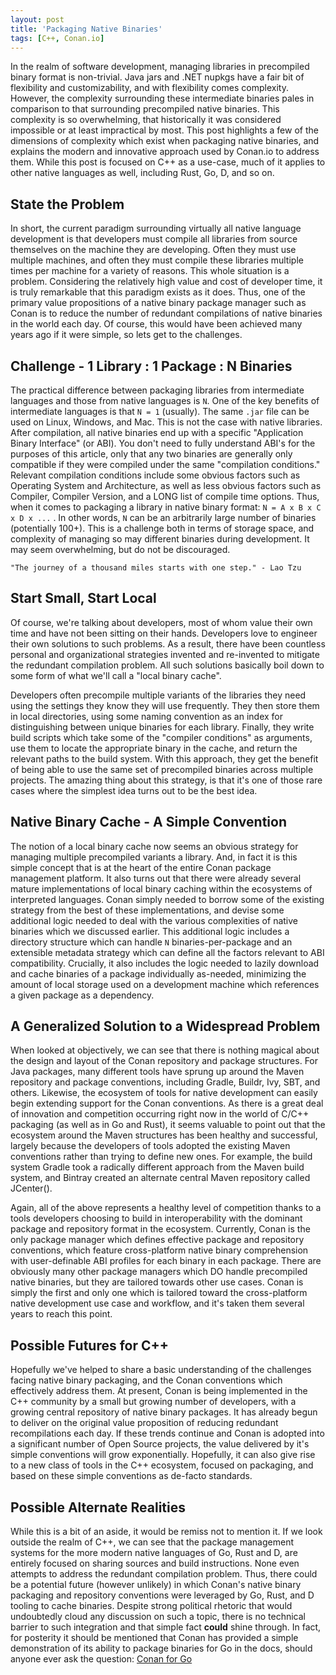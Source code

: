 ```yaml
---
layout: post
title: 'Packaging Native Binaries'
tags: [C++, Conan.io]
---
```


In the realm of software development, managing libraries in precompiled binary format is non-trivial.  Java jars and .NET nupkgs have a fair bit of flexibility and customizability, and with flexibility comes complexity.  However, the complexity surrounding these intermediate binaries pales in comparison to that surrounding precompiled native binaries.  This complexity is so overwhelming, that historically it was considered impossible or at least impractical by most.  This post highlights a few of the dimensions of complexity which exist when packaging native binaries, and explains the modern and innovative approach used by Conan.io to address them.  While this post is focused on C++ as a use-case, much of it applies to other native languages as well, including Rust, Go, D, and so on. 

## State the Problem
In short, the current paradigm surrounding virtually all native language development is that developers must compile all libraries from source themselves on the machine they are developing.  Often they must use multiple machines, and often they must compile these libraries multiple times per machine for a variety of reasons.  This whole situation is a problem.  Considering the relatively high value and cost of developer time, it is truly remarkable that this paradigm exists as it does.  Thus, one of the primary value propositions of a native binary package manager such as Conan is to reduce the number of redundant compilations of native binaries in the world each day.  Of course, this would have been achieved many years ago if it were simple, so lets get to the challenges. 

## Challenge - 1 Library : 1 Package : N Binaries 
The practical difference between packaging libraries from intermediate languages and those from native languages is `N`.  One of the key benefits of intermediate languages is that `N = 1` (usually).  The same `.jar` file can be used on Linux, Windows, and Mac.  This is not the case with native libraries.  After compilation, all native binaries end up with a specific "Application Binary Interface" (or ABI). You don't need to fully understand ABI's for the purposes of this article, only that any two binaries are generally only compatible if they were compiled under the same "compilation conditions."   Relevant compilation conditions include some obvious factors such as Operating System and Architecture, as well as less obvious factors such as Compiler, Compiler Version, and a LONG list of compile time options.  Thus, when it comes to packaging a library in native binary format: `N = A x B x C x D x ...` . In other words, `N` can be an arbitrarily large number of binaries (potentially 100+). This is a challenge both in terms of storage space, and complexity of managing so may different binaries during development.  It may seem overwhelming, but do not be discouraged.  

	"The journey of a thousand miles starts with one step." - Lao Tzu

## Start Small, Start Local
Of course, we're talking about developers, most of whom value their own time and have not been sitting on their hands.  Developers love to engineer their own solutions to such problems. As a result, there have been countless personal and organizational strategies invented and re-invented to mitigate the redundant compilation problem.  All such solutions basically boil down to some form of what we'll call a "local binary cache".  

Developers often precompile multiple variants of the libraries they need using the settings they know they will use frequently.  They then store them in local directories, using some naming convention as an index for distinguishing between unique binaries for each library.  Finally, they write build scripts which take some of the "compiler conditions" as arguments, use them to locate the appropriate binary in the cache, and return the relevant paths to the build system.  With this approach, they get the benefit of being able to use the same set of precompiled binaries across multiple projects.  The amazing thing about this strategy, is that it's one of those rare cases where the simplest idea turns out to be the best idea. 

## Native Binary Cache - A Simple Convention
The notion of a local binary cache now seems an obvious strategy for managing multiple precompiled variants a library. And, in fact it is this simple concept that is at the heart of the entire Conan package management platform.  It also turns out that there were already several mature implementations of local binary caching within the ecosystems of interpreted languages.  Conan simply needed to borrow some of the existing strategy from the best of these implementations, and devise some additional logic needed to deal with the various complexities of native binaries which we discussed earlier.  This additional logic includes a directory structure which can handle `N` binaries-per-package and an extensible metadata strategy which can define all the factors relevant to ABI compatibility. Crucially, it also includes the logic needed to lazily download and cache binaries of a package individually as-needed, minimizing the amount of local storage used on a development machine which references a given package as a dependency.

## A Generalized Solution to a Widespread Problem
When looked at objectively, we can see that there is nothing magical about the design and layout of the Conan repository and package structures.  For Java packages, many different tools have sprung up around the Maven repository and package conventions, including Gradle, Buildr, Ivy, SBT, and others.  Likewise, the ecosystem of tools for native development can easily begin extending support for the Conan conventions.  As there is a great deal of innovation and competition occurring right now in the world of C/C++ packaging (as well as in Go and Rust), it seems valuable to point out that the ecosystem around the Maven structures has been healthy and successful, largely because the developers of tools adopted the existing Maven conventions rather than trying to define new ones.  For example, the build system Gradle took a radically different approach from the Maven build system, and Bintray created an alternate central Maven repository called JCenter(). 

Again, all of the above represents a healthy level of competition thanks to a tools developers choosing to build in interoperability with the dominant package and repository format in the ecosystem.  Currently, Conan is the only package manager which defines effective package and repository conventions, which feature cross-platform native binary comprehension with user-definable ABI profiles for each binary in each package.  There are obviously many other package managers which DO handle precompiled native binaries, but they are tailored towards other use cases.  Conan is simply the first and only one which is tailored toward the cross-platform native development use case and workflow, and it's taken them several years to reach this point. 

## Possible Futures for C++
Hopefully we've helped to share a basic understanding of the challenges facing native binary packaging, and the Conan conventions which effectively address them.  At present, Conan is being implemented in the C++ community by a small but growing number of developers, with a growing central repository of native binary packages.  It has already begun to deliver on the original value proposition of reducing redundant recompilations each day.  If these trends continue and Conan is adopted into a significant number of Open Source projects, the value delivered by it's simple conventions will grow exponentially.  Hopefully, it can also give rise to a new class of tools in the C++ ecosystem, focused on packaging, and based on these simple conventions as de-facto standards. 

## Possible Alternate Realities
While this is a bit of an aside, it would be remiss not to mention it.  If we look outside the realm of C++, we can see that the package management systems for the more modern native languages of Go, Rust and D, are entirely focused on sharing sources and build instructions.  None even attempts to address the redundant compilation problem.  Thus, there could be a potential future (however unlikely) in which Conan's native binary packaging and repository conventions were leveraged by Go, Rust, and D tooling to cache binaries.  Despite strong political rhetoric that would undoubtedly cloud any discussion on such a topic, there is no technical barrier to such integration and that simple fact **could** shine through.  In fact, for posterity it should be mentioned that Conan has provided a simple demonstration of its ability to package binaries for Go in the docs, should anyone ever ask the question: 
	[Conan for Go](http://conanio.readthedocs.io/en/latest/howtos/package_manager/go.html#go-package-manager)
